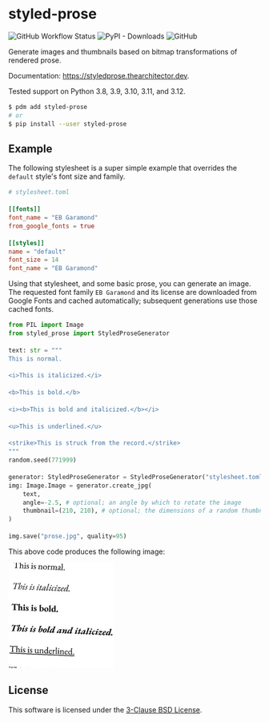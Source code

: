 # styled-prose

![GitHub Workflow Status](https://raster.shields.io/github/actions/workflow/status/thearchitector/styled-prose/ci.yaml?label=tests&style=flat-square)
![PyPI - Downloads](https://raster.shields.io/pypi/dw/styled-prose?style=flat-square)
![GitHub](https://img.shields.io/github/license/thearchitector/styled-prose?style=flat-square)

Generate images and thumbnails based on bitmap transformations of rendered prose.

Documentation: <https://styledprose.thearchitector.dev>.

Tested support on Python 3.8, 3.9, 3.10, 3.11, and 3.12.

```sh
$ pdm add styled-prose
# or
$ pip install --user styled-prose
```

## Example

The following stylesheet is a super simple example that overrides the `default` style's font size and family.

```toml
# stylesheet.toml

[[fonts]]
font_name = "EB Garamond"
from_google_fonts = true

[[styles]]
name = "default"
font_size = 14
font_name = "EB Garamond"
```

Using that stylesheet, and some basic prose, you can generate an image. The requested font family `EB Garamond` and its license are downloaded from Google Fonts and cached automatically; subsequent generations use those cached fonts.

```python
from PIL import Image
from styled_prose import StyledProseGenerator

text: str = """
This is normal.

<i>This is italicized.</i>

<b>This is bold.</b>

<i><b>This is bold and italicized.</b></i>

<u>This is underlined.</u>

<strike>This is struck from the record.</strike>
"""
random.seed(771999)

generator: StyledProseGenerator = StyledProseGenerator("stylesheet.toml")
img: Image.Image = generator.create_jpg(
    text,
    angle=-2.5, # optional; an angle by which to rotate the image
    thumbnail=(210, 210), # optional; the dimensions of a random thumbnail
)

img.save("prose.jpg", quality=95)
```

This above code produces the following image:

![example rendering](tests/data/simple.jpg)

## License

This software is licensed under the [3-Clause BSD License](LICENSE).
